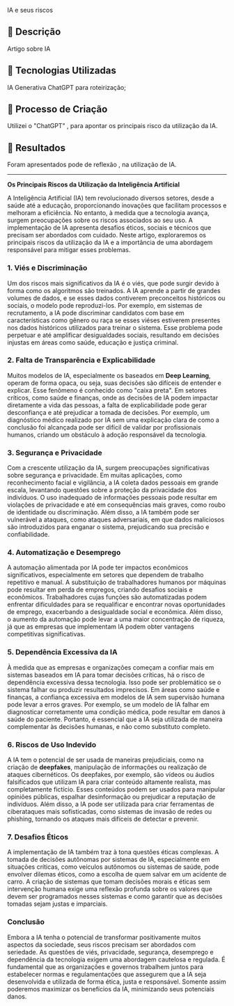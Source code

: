 IA  e seus  riscos

## 📒 Descrição
Artigo sobre IA

## 🤖 Tecnologias Utilizadas
IA Generativa ChatGPT para roteirização;

## 🧐 Processo de Criação
Utilizei o "ChatGPT" , para  apontar os principais  risco da utilização da IA.

## 🚀 Resultados

Foram apresentados pode de reflexão , na utilização de IA.

--------------------------------------------------------------------------------------------------------------------------------------------------------------------------------------------------------------------------------------

**Os Principais Riscos da Utilização da Inteligência Artificial**

A Inteligência Artificial (IA) tem revolucionado diversos setores, desde a saúde até a educação, proporcionando inovações que facilitam processos e melhoram a eficiência. No entanto, à medida que a tecnologia avança, surgem preocupações sobre os riscos associados ao seu uso. A implementação de IA apresenta desafios éticos, sociais e técnicos que precisam ser abordados com cuidado. Neste artigo, exploraremos os principais riscos da utilização da IA e a importância de uma abordagem responsável para mitigar esses problemas.

### 1. **Viés e Discriminação**
Um dos riscos mais significativos da IA é o viés, que pode surgir devido à forma como os algoritmos são treinados. A IA aprende a partir de grandes volumes de dados, e se esses dados contiverem preconceitos históricos ou sociais, o modelo pode reproduzi-los. Por exemplo, em sistemas de recrutamento, a IA pode discriminar candidatos com base em características como gênero ou raça se esses viéses estiverem presentes nos dados históricos utilizados para treinar o sistema. Esse problema pode perpetuar e até amplificar desigualdades sociais, resultando em decisões injustas em áreas como saúde, educação e justiça criminal.

### 2. **Falta de Transparência e Explicabilidade**
Muitos modelos de IA, especialmente os baseados em **Deep Learning**, operam de forma opaca, ou seja, suas decisões são difíceis de entender e explicar. Esse fenômeno é conhecido como "caixa preta". Em setores críticos, como saúde e finanças, onde as decisões de IA podem impactar diretamente a vida das pessoas, a falta de explicabilidade pode gerar desconfiança e até prejudicar a tomada de decisões. Por exemplo, um diagnóstico médico realizado por IA sem uma explicação clara de como a conclusão foi alcançada pode ser difícil de validar por profissionais humanos, criando um obstáculo à adoção responsável da tecnologia.

### 3. **Segurança e Privacidade**
Com a crescente utilização da IA, surgem preocupações significativas sobre segurança e privacidade. Em muitas aplicações, como reconhecimento facial e vigilância, a IA coleta dados pessoais em grande escala, levantando questões sobre a proteção da privacidade dos indivíduos. O uso inadequado de informações pessoais pode resultar em violações de privacidade e até em consequências mais graves, como roubo de identidade ou discriminação. Além disso, a IA também pode ser vulnerável a ataques, como ataques adversariais, em que dados maliciosos são introduzidos para enganar o sistema, prejudicando sua precisão e confiabilidade.

### 4. **Automatização e Desemprego**
A automação alimentada por IA pode ter impactos econômicos significativos, especialmente em setores que dependem de trabalho repetitivo e manual. A substituição de trabalhadores humanos por máquinas pode resultar em perda de empregos, criando desafios sociais e econômicos. Trabalhadores cujas funções são automatizadas podem enfrentar dificuldades para se requalificar e encontrar novas oportunidades de emprego, exacerbando a desigualdade social e econômica. Além disso, o aumento da automação pode levar a uma maior concentração de riqueza, já que as empresas que implementam IA podem obter vantagens competitivas significativas.

### 5. **Dependência Excessiva da IA**
À medida que as empresas e organizações começam a confiar mais em sistemas baseados em IA para tomar decisões críticas, há o risco de dependência excessiva dessa tecnologia. Isso pode ser problemático se o sistema falhar ou produzir resultados imprecisos. Em áreas como saúde e finanças, a confiança excessiva em modelos de IA sem supervisão humana pode levar a erros graves. Por exemplo, se um modelo de IA falhar em diagnosticar corretamente uma condição médica, pode resultar em danos à saúde do paciente. Portanto, é essencial que a IA seja utilizada de maneira complementar às decisões humanas, e não como substituto completo.

### 6. **Riscos de Uso Indevido**
A IA tem o potencial de ser usada de maneiras prejudiciais, como na criação de **deepfakes**, manipulação de informações ou realização de ataques cibernéticos. Os deepfakes, por exemplo, são vídeos ou áudios falsificados que utilizam IA para criar conteúdo altamente realista, mas completamente fictício. Esses conteúdos podem ser usados para manipular opiniões públicas, espalhar desinformação ou prejudicar a reputação de indivíduos. Além disso, a IA pode ser utilizada para criar ferramentas de ciberataques mais sofisticadas, como sistemas de invasão de redes ou phishing, tornando os ataques mais difíceis de detectar e prevenir.

### 7. **Desafios Éticos**
A implementação de IA também traz à tona questões éticas complexas. A tomada de decisões autônomas por sistemas de IA, especialmente em situações críticas, como veículos autônomos ou sistemas de saúde, pode envolver dilemas éticos, como a escolha de quem salvar em um acidente de carro. A criação de sistemas que tomam decisões morais e éticas sem intervenção humana exige uma reflexão profunda sobre os valores que devem ser programados nesses sistemas e como garantir que as decisões tomadas sejam justas e imparciais.

### Conclusão
Embora a IA tenha o potencial de transformar positivamente muitos aspectos da sociedade, seus riscos precisam ser abordados com seriedade. As questões de viés, privacidade, segurança, desemprego e dependência da tecnologia exigem uma abordagem cautelosa e regulada. É fundamental que as organizações e governos trabalhem juntos para estabelecer normas e regulamentações que assegurem que a IA seja desenvolvida e utilizada de forma ética, justa e responsável. Somente assim poderemos maximizar os benefícios da IA, minimizando seus potenciais danos.


